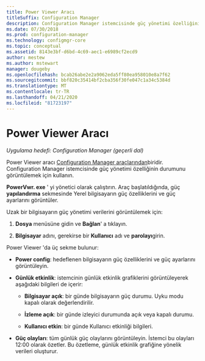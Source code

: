 ```yaml
---
title: Power Viewer Aracı
titleSuffix: Configuration Manager
description: Configuration Manager istemcisinde güç yönetimi özelliğinin durumunu görüntülemek için Power Viewer aracını kullanın.
ms.date: 07/30/2018
ms.prod: configuration-manager
ms.technology: configmgr-core
ms.topic: conceptual
ms.assetid: 8143e3bf-d6bd-4c69-aec1-e6989cf2ecd9
author: mestew
ms.author: mstewart
manager: dougeby
ms.openlocfilehash: bcab26abe2e2a9062eda5ff80ea958010e8a7f62
ms.sourcegitcommit: bbf820c35414bf2cba356f30fe047c1a34c5384d
ms.translationtype: MT
ms.contentlocale: tr-TR
ms.lasthandoff: 04/21/2020
ms.locfileid: "81723197"
---
```

# <a name="power-viewer-tool"></a>Power Viewer Aracı

*Uygulama hedefi: Configuration Manager (geçerli dal)*

Power Viewer aracı [Configuration Manager araçlarından](tools.md)biridir. Configuration Manager istemcisinde güç yönetimi özelliğinin durumunu görüntülemek için kullanın.

**PowerVwr. exe** ' yi yönetici olarak çalıştırın. Araç başlatıldığında, güç **yapılandırma** sekmesinde Yerel bilgisayarın güç özelliklerini ve güç ayarlarını görüntüler. 

Uzak bir bilgisayarın güç yönetimi verilerini görüntülemek için:  

1. **Dosya** menüsüne gidin ve **Bağlan**' a tıklayın. 

2. **Bilgisayar** adını, gerekirse bir **Kullanıcı** adı ve **parolayı**girin. 

Power Viewer 'da üç sekme bulunur:  

- **Power config**: hedeflenen bilgisayarın güç özelliklerini ve güç ayarlarını görüntüleyin.  

- **Günlük etkinlik**: istemcinin günlük etkinlik grafiklerini görüntüleyerek aşağıdaki bilgileri de içerir:  

    - **Bilgisayar açık**: bir günde bilgisayarın güç durumu. Uyku modu kapalı olarak değerlendirilir.  

    - **İzleme açık**: bir günde izleyici durumunda açık veya kapalı durumu.  

    - **Kullanıcı etkin**: bir günde Kullanıcı etkinliği bilgileri.  

- **Güç olayları**: tüm günlük güç olaylarını görüntüleyin. İstemci bu olayları 12:00 olarak özetler. Bu özetleme, günlük etkinlik grafiğine yönelik verileri oluşturur.  
